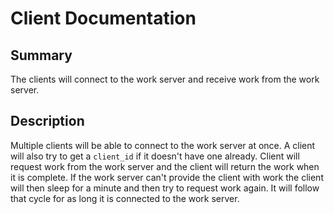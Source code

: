 # Client Documentation


## Summary
The clients will connect to the work server and receive work from the work server. 

## Description 
Multiple clients will be able to connect to the work server at once. A client will also try to get a `client_id` if it doesn't have one already. Client will request work from the work server and the client will return the work when it is complete. If the work server can't provide the client with work the client will then sleep for a minute and then try to request work again. It will follow that cycle for as long it is connected to the work server. 

